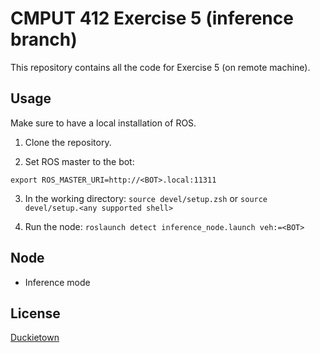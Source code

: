 # CMPUT 412 Exercise 5 (inference branch)
This repository contains all the code for Exercise 5 (on remote machine).

## Usage
Make sure to have a local installation of ROS.

1. Clone the repository.

2. Set ROS master to the bot: 

`export ROS_MASTER_URI=http://<BOT>.local:11311`

3. In the working directory: 
`source devel/setup.zsh` or `source devel/setup.<any supported shell>`

4. Run the node:
```roslaunch detect inference_node.launch veh:=<BOT>```

## Node
* Inference mode

## License
[Duckietown](https://www.duckietown.org/about/sw-license)
